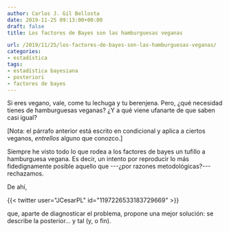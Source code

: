 ```yaml
---
author: Carlos J. Gil Bellosta
date: 2019-11-25 09:13:00+00:00
draft: false
title: Los factores de Bayes son las hamburguesas veganas

url: /2019/11/25/los-factores-de-bayes-son-las-hamburguesas-veganas/
categories:
- estadística
tags:
- estadística bayesiana
- posteriori
- factores de bayes
---
```


Si eres vegano, vale, come tu lechuga y tu berenjena. Pero, ¿qué necesidad tienes de hamburguesas veganas? ¿Y a qué viene ufanarte de que saben casi igual?

[Nota: el párrafo anterior está escrito en condicional y aplica a ciertos veganos, _entrellos_ alguno que conozco.]

Siempre he visto todo lo que rodea a los factores de bayes un tufillo a hamburguesa vegana. Es decir, un intento por reproducir lo más fidedignamente posible aquello que ---¿por razones metodológicas?--- rechazamos.

De ahí,

{{< twitter user="JCesarPL" id="1197226533183729669" >}}

que, aparte de diagnosticar el problema, propone una mejor solución: se describe la posterior... y tal (y, o fin).